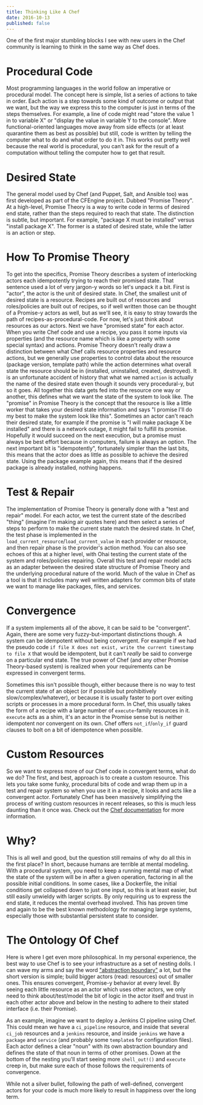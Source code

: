 ```yaml
---
title: Thinking Like A Chef
date: 2016-10-13
published: false
---
```


One of the first major stumbling blocks I see with new users in the Chef
community is learning to think in the same way as Chef does.

# Procedural Code

Most programming languages in the world follow an imperative or procedural
model. The concept here is simple, list a series of actions to take in order.
Each action is a step towards some kind of outcome or output that we want, but
the way we express this to the computer is just in terms of the steps
themselves. For example, a line of code might read "store the value 1 in to
variable X" or "display the value in variable Y to the console". More
functional-oriented languages move away from side effects (or at least
quarantine them as best as possible) but still, code is written by telling the
computer what to do and what order to do it in. This works out pretty well
because the real world is procedural, you can't ask for the result of a
computation without telling the computer how to get that result.

# Desired State

The general model used by Chef (and Puppet, Salt, and Ansible too) was first
developed as part of the CFEngine project. Dubbed "Promise Theory". At a high-level,
Promise Theory is a way to write code in terms of desired end state, rather than
the steps required to reach that state. The distinction is subtle, but important.
For example, "package X must be installed" versus "install package X". The former
is a stated of desired state, while the latter is an action or step.

# How To Promise Theory

To get into the specifics, Promise Theory describes a system of interlocking
actors each idempotently trying to reach their promised state. That sentence
used a lot of very jargon-y words so let's unpack it a bit. First is "actor",
the actor is the unit of desired state. In Chef, the smallest unit of desired
state is a resource. Recipes are built out of resources and roles/policies are
built out of recipes, so if well written those can be thought of a Promise-y
actors as well, but as we'll see, it is easy to stray towards the path of
recipes-as-procedural-code. For now, let's just think about resources as our actors.
Next we have "promised state" for each actor. When you write Chef code
and use a recipe, you pass it some inputs via properties (and the resource name
which is like a property with some special syntax) and actions. Promise Theory
doesn't really draw a distinction between what Chef calls resource properties
and resource actions, but we generally use properties to control data about
the resource (package version, template path) while the action determines what
overall state the resource should be in (installed, uninstalled, created, destroyed).
It is an unfortunate accident of history that what we named `action` is actually
the name of the desired state even though it sounds very procedural-y, but
so it goes. All together this data gets fed into the resource one way or another,
this defines what we want the state of the system to look like. The "promise" in
Promise Theory is the concept that the resource is like a little worker that
takes your desired state information and says "I promise I'll do my best to make
the system look like this". Sometimes an actor can't reach their desired state,
for example if the promise is "I will make package X be installed" and there is
a network outage, it might fail to fulfill its promise. Hopefully it would
succeed on the next execution, but a promise must always be best effort because
in computers, failure is always an option. The next important bit is "idempotently",
fortunately simpler than the last bits, this means that the actor does as
little as possible to achieve the desired state. Using the package example again,
this means that if the desired package is already installed, nothing happens.

# Test & Repair

The implementation of Promise Theory is generally done with a "test and repair"
model. For each actor, we test the current state of the described "thing" (imagine I'm making air quotes here) and
then select a series of steps to perform to make the current state match the
desired state. In Chef, the test phase is implemented in the `load_current_resource`/`load_current_value`
in each provider or resource, and then repair phase is the provider's action
method. You can also see echoes of this at a higher level, with Ohai testing
the current state of the system and roles/policies repairing. Overall this test
and repair model acts as an adapter between the desired state structure of
Promise Theory and the underlying procedural nature of the world. Much
of the value in Chef as a tool is that it includes many well written adapters
for common bits of state we want to manage like packages, files, and services.

# Convergence

If a system implements all of the above, it can be said to be "convergent".
Again, there are some very fuzzy-but-important distinctions though. A system can
be idempotent without being convergent. For example if we had the
pseudo code `if file X does not exist, write the current timestamp to file X`
that would be idempotent, but it can't _really_ be said to converge on a particular end
state. The true power of Chef (and any other Promise Theory-based system) is
realized when your requirements can be expressed in convergent terms.

Sometimes this isn't possible though, either because there is no way to test the
current state of an object (or if possible but prohibitively slow/complex/whatever),
or because it is usually faster to port over exiting scripts or processes in
a more procedural form. In Chef, this usually takes the form of a recipe with
a large number of `execute`-family resources in it. `execute` acts as a shim,
it's an actor in the Promise sense but is neither idempotent nor convergent on
its own. Chef offers `not_if`/`only_if` guard clauses to bolt on a bit of
idempotence when possible.

# Custom Resources

So we want to express more of our Chef code in convergent terms, what do we
do? The first, and best, approach is to create a custom resource. This lets you
take some funky, procedural bits of code and wrap them up in a test and
repair system so when you use it in a recipe, it looks and acts like a
convergent actor. Fortunately Chef has been massively simplifying the process
of writing custom resources in recent releases, so this is much less daunting
than it once was. Check out the [Chef documentation](https://docs.chef.io/custom_resources.html) for more information.

# Why?

This is all well and good, but the question still remains of why do all this in
the first place? In short, because humans are terrible at mental modeling.
With a procedural system, you need to keep a running mental map of what the
state of the system will be in after a given operation, factoring in all the
possible initial conditions. In some cases, like a Dockerfile, the initial
conditions get collapsed down to just one input, so this is at least easier, but
still easily unwieldy with larger scripts. By only requiring us to express the
end state, it reduces the mental overhead involved. This has proven time and
again to be the best known methodology for managing large systems, especially
those with substantial persistent state to consider.

# The Ontology Of Chef

Here is where I get even more philosophical. In my personal experience, the
best way to use Chef is to see your infrastructure as a set of nesting dolls.
I can wave my arms and say the word ["abstraction boundary"](/overtesting/) a
lot, but the short version is simple; build bigger actors (read: resources) out of
smaller ones. This ensures convergent, Promise-y behavior at every level. By
seeing each little resource as an actor which uses other actors, we only need
to think about/test/model the bit of logic in the actor itself and trust in each
other actor above and below in the nesting to adhere to their stated interface (i.e. their Promise).

As an example, imagine we want to deploy a Jenkins CI pipeline using Chef. This
could mean we have a `ci_pipeline` resource, and inside that several `ci_job`
resources and a `jenkins` resource, and inside `jenkins` we have a `package`
and `service` (and probably some `template`s for configuration files). Each
actor defines a clear "noun" with its own abstraction boundary and defines
the state of that noun in terms of other promises. Down at the bottom of the
nesting you'll start seeing more `shell_out!()` and `execute` creep in, but
make sure each of those follows the requirements of convergence.

While not a silver bullet, following the path of well-defined, convergent actors
for your code is much more likely to result in happiness over the long term.
